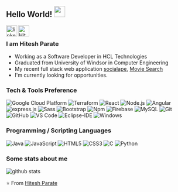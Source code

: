 ## Hello World! <img src="https://raw.githubusercontent.com/iampavangandhi/iampavangandhi/master/gifs/Hi.gif" width="30px"></h2>


<a href="https://www.linkedin.com/in/hiteshparate/">
  <a href="https://imgbb.com/"><img align="left" width="30px" src="https://i.ibb.co/xHfTWQv/linkedin-bounce.gif" alt="linkedin-bounce" border="0"></a>
</a>
<a href="https://github.com/hiteshparate">
  
  <img align="left" alt="Hitesh-Github" width="30px" src="https://media.giphy.com/media/du3J3cXyzhj75IOgvA/source.gif" />
</a>



<br />

### I am Hitesh Parate
- Working as a Software Developer in HCL Technologies
- Graduated from University of Windsor in Computer Engineering
- My recent full stack web application [socialape](https://socialape-bf36f.firebaseapp.com/), [Movie Search](https://hiteshparate.github.io/moviesearch/)
- I'm currently looking for opportunities. 
### Tech & Tools Preference
![Google Cloud Platform]()
![Terraform]()
![React](https://img.shields.io/badge/-React-000000?style=flat&logo=react&logoColor=00c8ff)
![Node.js](https://img.shields.io/badge/-Node.js-3C873A?style=flat&logo=Node.js&logoColor=white)
![Angular](https://img.shields.io/badge/-angular-FF0000?style=flat-square&logo=angular)
![express.js](https://img.shields.io/badge/-Express.js-787878?style=flat)
![Sass](https://img.shields.io/badge/-Sass-%23CC6699?style=flat-square&logo=sass&logoColor=ffffff)
![Bootstrap](https://img.shields.io/badge/-Bootstrap-563D7C?style=flat-square&logo=Bootstrap)
![Npm](https://img.shields.io/badge/-npm-CB3837?style=flat-square&logo=npm)
![Firebase](https://img.shields.io/badge/-Firebase-FFA611?style=flat&logo=firebase&logoColor=FFFFFF)
![MySQL](https://img.shields.io/badge/-MySQL-F29111?style=flat&logo=mysql&logoColor=FFFFFF)
![Git](https://img.shields.io/badge/-Git-%23F05032?style=flat-square&logo=git&logoColor=%23ffffff)
![GitHub](https://img.shields.io/badge/-GitHub-181717?style=flat-square&logo=github)
![VS Code](http://img.shields.io/badge/-VS%20Code-007ACC?style=flat-square&logo=visual-studio-code&logoColor=ffffff)
![Eclipse-IDE](http://img.shields.io/badge/-Eclipse-2C2255?style=flat-square&logo=eclipse&logoColor=ffffff)
![Windows](http://img.shields.io/badge/-Windows-0078D6?style=flat-square&logo=windows&logoColor=ffffff)



### Programming / Scripting Languages
![Java](http://img.shields.io/badge/-Java-5B4638?style=flat-square&logo=java&logoColor=ffffff)
![JavaScript](https://img.shields.io/badge/-JavaScript-%23F7DF1C?style=flat-square&logo=javascript&logoColor=000000&labelColor=%23F7DF1C&color=%23FFCE5A)
![HTML5](https://img.shields.io/badge/-HTML5-%23E44D27?style=flat-square&logo=html5&logoColor=ffffff)
![CSS3](https://img.shields.io/badge/-CSS3-%231572B6?style=flat-square&logo=css3)
![C](http://img.shields.io/badge/-C-A8B9CC?style=flat-square&logo=c&logoColor=ffffff)
![Python](http://img.shields.io/badge/-Python-3776AB?style=flat-square&logo=python&logoColor=ffffff)

### Some stats about me
<img alt="github stats" src="https://github-readme-stats.vercel.app/api?username=hiteshparate&show_icons=true&theme=light"  > </p>

⭐️ From [Hitesh Parate](https://github.com/hiteshparate)
